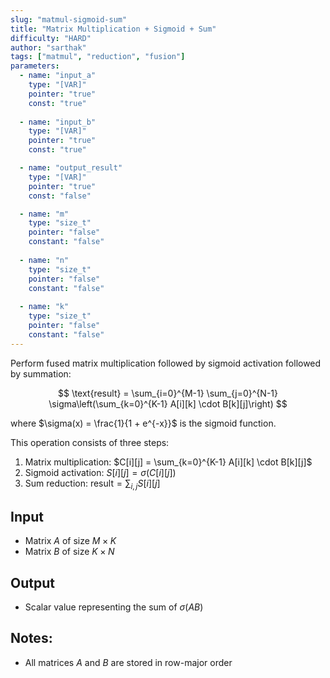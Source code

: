 ```yaml
---
slug: "matmul-sigmoid-sum"
title: "Matrix Multiplication + Sigmoid + Sum"
difficulty: "HARD"
author: "sarthak"
tags: ["matmul", "reduction", "fusion"]
parameters:
  - name: "input_a"
    type: "[VAR]"
    pointer: "true"
    const: "true"
  
  - name: "input_b"
    type: "[VAR]"
    pointer: "true"
    const: "true"

  - name: "output_result" 
    type: "[VAR]"
    pointer: "true"
    const: "false"

  - name: "m"
    type: "size_t"
    pointer: "false"
    constant: "false"
    
  - name: "n" 
    type: "size_t"
    pointer: "false"
    constant: "false"
    
  - name: "k"
    type: "size_t"
    pointer: "false"
    constant: "false"
---
```


Perform fused matrix multiplication followed by sigmoid activation followed by summation:

$$
\text{result} = \sum_{i=0}^{M-1} \sum_{j=0}^{N-1} \sigma\left(\sum_{k=0}^{K-1} A[i][k] \cdot B[k][j]\right)
$$

where $\sigma(x) = \frac{1}{1 + e^{-x}}$ is the sigmoid function.

This operation consists of three steps:
1. Matrix multiplication: $C[i][j] = \sum_{k=0}^{K-1} A[i][k] \cdot B[k][j]$
2. Sigmoid activation: $S[i][j] = \sigma(C[i][j])$
3. Sum reduction: $\text{result} = \sum_{i,j} S[i][j]$

## Input
- Matrix $A$ of size $M \times K$
- Matrix $B$ of size $K \times N$

## Output
- Scalar value representing the sum of $\sigma(AB)$

## Notes:
- All matrices $A$ and $B$ are stored in row-major order
